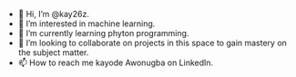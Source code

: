 - 👋 Hi, I’m @kay26z.
- 👀 I’m interested in machine learning.
- 🌱 I’m currently learning phyton programming.
- 💞️ I’m looking to collaborate on projects in this space to gain mastery on the subject matter.
- 📫 How to reach me kayode Awonugba on LinkedIn.

<!---
kay26z/kay26z is a ✨ special ✨ repository because its `README.md` (this file) appears on your GitHub profile.
You can click the Preview link to take a look at your changes.
--->
